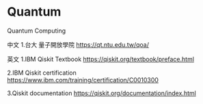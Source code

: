 # Quantum
Quantum Computing

中文
1.台大 量子開放學院
https://qt.ntu.edu.tw/qoa/



英文
1.IBM Qiskit Textbook
https://qiskit.org/textbook/preface.html

2.IBM Qiskit certification
https://www.ibm.com/training/certification/C0010300

3.Qiskit  documentation
https://qiskit.org/documentation/index.html
